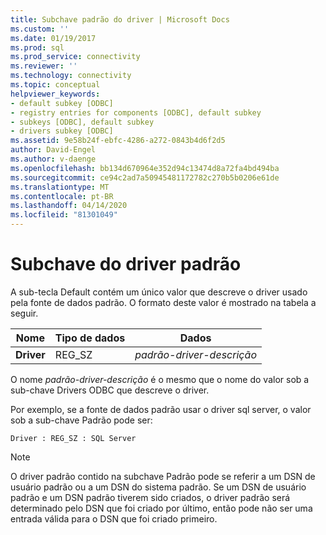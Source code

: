 ```yaml
---
title: Subchave padrão do driver | Microsoft Docs
ms.custom: ''
ms.date: 01/19/2017
ms.prod: sql
ms.prod_service: connectivity
ms.reviewer: ''
ms.technology: connectivity
ms.topic: conceptual
helpviewer_keywords:
- default subkey [ODBC]
- registry entries for components [ODBC], default subkey
- subkeys [ODBC], default subkey
- drivers subkey [ODBC]
ms.assetid: 9e58b24f-ebfc-4286-a272-0843b4d6f2d5
author: David-Engel
ms.author: v-daenge
ms.openlocfilehash: bb134d670964e352d94c13474d8a72fa4bd494ba
ms.sourcegitcommit: ce94c2ad7a50945481172782c270b5b0206e61de
ms.translationtype: MT
ms.contentlocale: pt-BR
ms.lasthandoff: 04/14/2020
ms.locfileid: "81301049"
---
```

# <a name="default-driver-subkey"></a>Subchave do driver padrão
A sub-tecla Default contém um único valor que descreve o driver usado pela fonte de dados padrão. O formato deste valor é mostrado na tabela a seguir.  
  
|Nome|Tipo de dados|Dados|  
|----------|---------------|----------|  
|**Driver**|REG_SZ|*padrão-driver-descrição*|  
  
 O nome *padrão-driver-descrição* é o mesmo que o nome do valor sob a sub-chave Drivers ODBC que descreve o driver.  
  
 Por exemplo, se a fonte de dados padrão usar o driver sql server, o valor sob a sub-chave Padrão pode ser:  
  
```  
Driver : REG_SZ : SQL Server  
```  
  
> [!NOTE]  
>  O driver padrão contido na subchave Padrão pode se referir a um DSN de usuário padrão ou a um DSN do sistema padrão. Se um DSN de usuário padrão e um DSN padrão tiverem sido criados, o driver padrão será determinado pelo DSN que foi criado por último, então pode não ser uma entrada válida para o DSN que foi criado primeiro.
